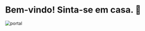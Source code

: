 
# Bem-vindo! Sinta-se em casa. 👋
![portal](https://www.google.com/url?sa=i&url=https%3A%2F%2Fimgur.com%2Fgallery%2Fnether-portal-gif-LMj0fqQ&psig=AOvVaw3MFk347fgwNvbnykQnY6Xu&ust=1742402146042000&source=images&cd=vfe&opi=89978449&ved=0CBQQjRxqFwoTCLCXw_qHlIwDFQAAAAAdAAAAABAE)
 
  
  


<!--
**TheMolina/TheMolina** is a ✨ _special_ ✨ repository because its `README.md` (this file) appears on your GitHub profile.

Here are some ideas to get you started:

- 🔭 I’m currently working on ...
- 🌱 I’m currently learning ...
- 👯 I’m looking to collaborate on ...
- 🤔 I’m looking for help with ...
- 💬 Ask me about ...
- 📫 How to reach me: ...
- 😄 Pronouns: ...
- ⚡ Fun fact: ...
-->
